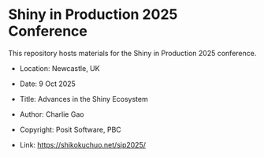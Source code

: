 # Shiny in Production 2025 Conference

This repository hosts materials for the Shiny in Production 2025 conference.

- Location: Newcastle, UK

- Date: 9 Oct 2025

- Title: Advances in the Shiny Ecosystem

- Author: Charlie Gao

- Copyright: Posit Software, PBC

- Link: <https://shikokuchuo.net/sip2025/>
